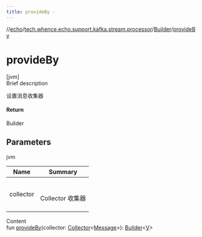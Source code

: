 ```yaml
---
title: provideBy -
---
```

//[echo](../../index.md)/[tech.whence.echo.support.kafka.stream.processor](../index.md)/[Builder](index.md)/[provideBy](provide-by.md)



# provideBy  
[jvm]  
Brief description  


设置消息收集器



#### Return  


Builder<V>



## Parameters  
  
jvm  
  
|  Name|  Summary| 
|---|---|
| collector| <br><br>Collector<Message> 收集器<br><br>
  
  
Content  
fun [provideBy](provide-by.md)(collector: [Collector](../../tech.whence.echo.job.stream.collector/-collector/index.md)<[Message](../../tech.whence.echo.job.stream.message/-message/index.md)>): [Builder](index.md)<[V](index.md)>  



